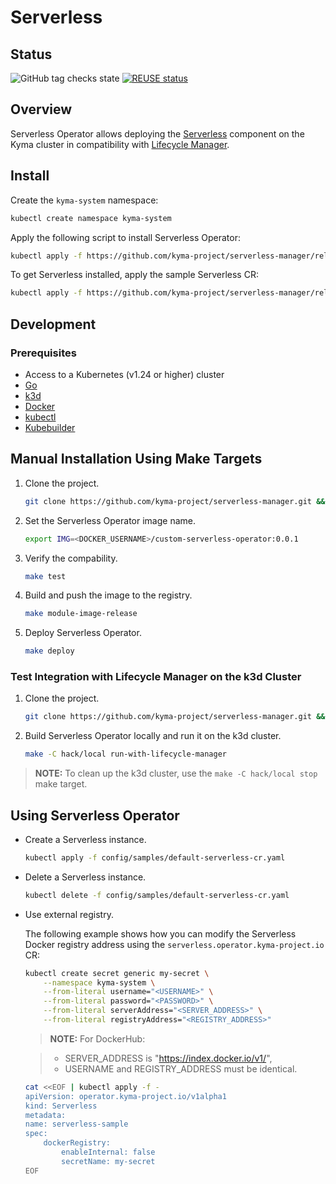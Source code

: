 # Serverless

## Status
![GitHub tag checks state](https://img.shields.io/github/checks-status/kyma-project/serverless-manager/main?label=serverless-operator&link=https%3A%2F%2Fgithub.com%2Fkyma-project%2Fserverless-manager%2Fcommits%2Fmain)
[![REUSE status](https://api.reuse.software/badge/github.com/kyma-project/serverless-manager)](https://api.reuse.software/info/github.com/kyma-project/serverless-manager)


## Overview

Serverless Operator allows deploying the [Serverless](https://kyma-project.io/docs/kyma/latest/01-overview/serverless/) component on the Kyma cluster in compatibility with [Lifecycle Manager](https://github.com/kyma-project/lifecycle-manager).

## Install

Create the `kyma-system` namespace:

```bash
kubectl create namespace kyma-system
```

Apply the following script to install Serverless Operator:

```bash
kubectl apply -f https://github.com/kyma-project/serverless-manager/releases/latest/download/serverless-operator.yaml
```

To get Serverless installed, apply the sample Serverless CR:

```bash
kubectl apply -f https://github.com/kyma-project/serverless-manager/releases/latest/download/default-serverless-cr.yaml
```

## Development

### Prerequisites

- Access to a Kubernetes (v1.24 or higher) cluster
- [Go](https://go.dev/)
- [k3d](https://k3d.io/)
- [Docker](https://www.docker.com/)
- [kubectl](https://kubernetes.io/docs/tasks/tools/)
- [Kubebuilder](https://book.kubebuilder.io/)


## Manual Installation Using Make Targets

1. Clone the project.

    ```bash
    git clone https://github.com/kyma-project/serverless-manager.git && cd serverless-manager/
    ```

2. Set the Serverless Operator image name.

    ```bash
    export IMG=<DOCKER_USERNAME>/custom-serverless-operator:0.0.1
    ```

3. Verify the compability.

    ```bash
    make test
    ```

4. Build and push the image to the registry.

    ```bash
    make module-image-release
    ```

5. Deploy Serverless Operator.

    ```bash
    make deploy
    ```

### Test Integration with Lifecycle Manager on the k3d Cluster

1. Clone the project.

    ```bash
    git clone https://github.com/kyma-project/serverless-manager.git && cd serverless-manager/
    ```

2. Build Serverless Operator locally and run it on the k3d cluster.

    ```bash
    make -C hack/local run-with-lifecycle-manager
    ```

> **NOTE:** To clean up the k3d cluster, use the `make -C hack/local stop` make target.


## Using Serverless Operator

- Create a Serverless instance.

    ```bash
    kubectl apply -f config/samples/default-serverless-cr.yaml
    ```

- Delete a Serverless instance.

    ```bash
    kubectl delete -f config/samples/default-serverless-cr.yaml
    ```

- Use external registry.

    The following example shows how you can modify the Serverless Docker registry address using the `serverless.operator.kyma-project.io` CR:

    ```bash
    kubectl create secret generic my-secret \
        --namespace kyma-system \
        --from-literal username="<USERNAME>" \
        --from-literal password="<PASSWORD>" \
        --from-literal serverAddress="<SERVER_ADDRESS>" \
        --from-literal registryAddress="<REGISTRY_ADDRESS>"
    ```

    > **NOTE:** For DockerHub: 
    <!-- markdown-link-check-disable-next-line -->
    > - SERVER_ADDRESS is "https://index.docker.io/v1/",
    > - USERNAME and REGISTRY_ADDRESS must be identical.

    ```bash
    cat <<EOF | kubectl apply -f -
    apiVersion: operator.kyma-project.io/v1alpha1
    kind: Serverless
    metadata:
    name: serverless-sample
    spec:
        dockerRegistry:
            enableInternal: false
            secretName: my-secret
    EOF
    ```